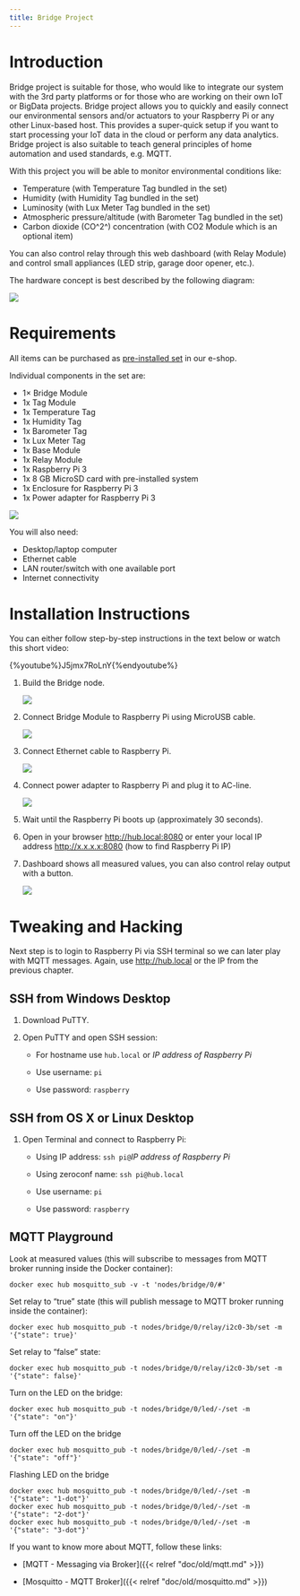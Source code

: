 ```yaml
---
title: Bridge Project
---
```


# Introduction

Bridge project is suitable for those, who would like to integrate our system with the 3rd party platforms or for those who are working on their own IoT or BigData projects.
Bridge project allows you to quickly and easily connect our environmental sensors and/or actuators to your Raspberry Pi or any other Linux-based host.
This provides a super-quick setup if you want to start processing your IoT data in the cloud or perform any data analytics.
Bridge project is also suitable to teach general principles of home automation and used standards, e.g. MQTT.

With this project you will be able to monitor environmental conditions like:

* Temperature (with Temperature Tag bundled in the set)
* Humidity (with Humidity Tag bundled in the set)
* Luminosity (with Lux Meter Tag bundled in the set)
* Atmospheric pressure/altitude (with Barometer Tag bundled in the set)
* Carbon dioxide (CO^2^) concentration (with CO2 Module which is an optional item)

You can also control relay through this web dashboard (with Relay Module) and control small appliances (LED strip, garage door opener, etc.).

The hardware concept is best described by the following diagram:

![](block-diagram.png)

# Requirements

All items can be purchased as [pre-installed set](https://shop.bigclown.com/products/bridge-project-collection) in our e-shop.

Individual components in the set are:

* 1× Bridge Module
* 1x Tag Module
* 1x Temperature Tag
* 1x Humidity Tag
* 1x Barometer Tag
* 1x Lux Meter Tag
* 1x Base Module
* 1x Relay Module
* 1x Raspberry Pi 3
* 1x 8 GB MicroSD card with pre-installed system
* 1x Enclosure for Raspberry Pi 3
* 1x Power adapter for Raspberry Pi 3

![](bridge-set.png)

You will also need:

* Desktop/laptop computer
* Ethernet cable
* LAN router/switch with one available port
* Internet connectivity

# Installation Instructions

You can either follow step-by-step instructions in the text below or watch this short video:

{%youtube%}J5jmx7RoLnY{%endyoutube%}

1. Build the Bridge node.

   ![](build-bridge.png)

2. Connect Bridge Module to Raspberry Pi using MicroUSB cable.

   ![](connect-bridge-to-rpi.png)

3. Connect Ethernet cable to Raspberry Pi.

   ![](connect-ethernet-to-rpi.png)

4. Connect power adapter to Raspberry Pi and plug it to AC-line.

   ![](connect-power-to-rpi.png)

5. Wait until the Raspberry Pi boots up (approximately 30 seconds).

6. Open in your browser http://hub.local:8080 or enter your local IP address http://x.x.x.x:8080 (how to find Raspberry Pi IP)

7. Dashboard shows all measured values, you can also control relay output with a button.

   ![](dashboard.png)

# Tweaking and Hacking

Next step is to login to Raspberry Pi via SSH terminal so we can later play with MQTT messages.
Again, use http://hub.local or the IP from the previous chapter.

## SSH from Windows Desktop

1. Download PuTTY.

2. Open PuTTY and open SSH session:

   * For hostname use `hub.local` or *IP address of Raspberry Pi*

   * Use username: `pi`

   * Use password: `raspberry`

## SSH from OS X or Linux Desktop

1. Open Terminal and connect to Raspberry Pi:

   * Using IP address: `ssh pi@`*IP address of Raspberry Pi*

   * Using zeroconf name: `ssh pi@hub.local`

   * Use username: `pi`

   * Use password: `raspberry`

## MQTT Playground

Look at measured values (this will subscribe to messages from MQTT broker running inside the Docker container):

```
docker exec hub mosquitto_sub -v -t 'nodes/bridge/0/#'
```

Set relay to “true” state (this will publish message to MQTT broker running inside the container):

```
docker exec hub mosquitto_pub -t nodes/bridge/0/relay/i2c0-3b/set -m '{"state": true}'
```

Set relay to “false” state:

```
docker exec hub mosquitto_pub -t nodes/bridge/0/relay/i2c0-3b/set -m '{"state": false}'
```

Turn on the LED on the bridge:

```
docker exec hub mosquitto_pub -t nodes/bridge/0/led/-/set -m '{"state": "on"}'
```

Turn off the LED on the bridge

```
docker exec hub mosquitto_pub -t nodes/bridge/0/led/-/set -m '{"state": "off"}'
```

Flashing LED on the bridge

```
docker exec hub mosquitto_pub -t nodes/bridge/0/led/-/set -m '{"state": "1-dot"}'
docker exec hub mosquitto_pub -t nodes/bridge/0/led/-/set -m '{"state": "2-dot"}'
docker exec hub mosquitto_pub -t nodes/bridge/0/led/-/set -m '{"state": "3-dot"}'
```

If you want to know more about MQTT, follow these links:

* [MQTT - Messaging via Broker]({{< relref "doc/old/mqtt.md" >}})

* [Mosquitto - MQTT Broker]({{< relref "doc/old/mosquitto.md" >}})
